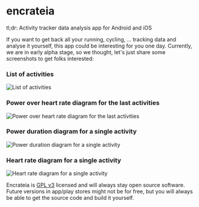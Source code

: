 # encrateia

tl;dr: Activity tracker data analysis app for Android and iOS

If you want to get back all your running, cycling, ... tracking data and analyse it yourself, 
this app could be interesting for you one day. Currently, we are in early alpha stage, so we thought,
let's just share some screenshots to get folks interested:

### List of activities

![ List of activities](1.png)

### Power over heart rate diagram for the last activities

![Power over heart rate diagram for the last activities](2.png)

### Power duration diagram for a single activity

![Power duration diagram for a single activity](3.png)

### Heart rate diagram for a single activity

![Heart rate diagram for a single activity](4.png)

Encrateia is [GPL v3](LICENSE) licensed and will always stay open source software.
Future versions in app/play stores might not be for free, but you will always be able to get 
the source code and build it yourself.  
